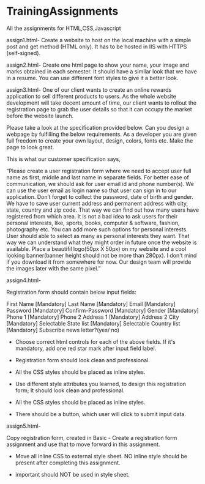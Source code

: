 # TrainingAssignments
All the assignments for HTML,CSS,Javascript


assign1.html-
Create a website to host on the local machine with a simple post and get method (HTML only). It has to be hosted in IIS with HTTPS (self-signed). 

assign2.html-
Create one html page to show your name, your image and marks obtained in each semester. It should have a similar look that we have in a resume. You can use different font styles to give it a better look.

assign3.html-
One of our client wants to create an online rewards application to sell different products to users. As the whole website development will take decent amount of time, our client wants to rollout the registration page to grab the user details so that it can occupy the market before the website launch.

Please take a look at the specification provided below. Can you design a webpage by fulfilling the below requirements. As a developer you are given full freedom to create your own layout, design, colors, fonts etc. Make the page to look great.

This is what our customer specification says,

“Please create a user registration form where we need to accept user full name as first, middle and last name in separate fields. For better ease of communication, we should ask for user email id and phone number(s). We can use the user email as login name so that user can sign in to our application.
Don’t forget to collect the password, date of birth and gender. We have to save user current address and permanent address with city, state, country and zip code.  That way we can find out how many users have registered from which area. It is not a bad idea to ask users for their personal interests, like, sports, books, computer & software, fashion, photography etc. You can add more such options for personal interests.
User should able to select as many as personal interests they want. That way we can understand what they might order in future once the website is available. Place a beautifil logo(50px X 50px) on my website and a cool looking banner(banner height should not be more than 280px). I don't mind if you download it from somewhere for now. Our design team will provide the images later with the same pixel.”

assign4.html-

Registration form should contain below input fields:

First Name [Mandatory]
Last Name [Mandatory]
Email [Mandatory]
Password [Mandatory]
Confirm-Password [Mandatory]
Gender [Mandatory]
Phone 1 [Mandatory]
Phone 2
Address 1 [Mandatory]
Address 2
City [Mandatory]
Selectable State list [Mandatory]
Selectable Country list [Mandatory]
Subscribe news letter?(yes/ no)

- Choose correct html controls for each of the above fields. If it's mandatory, add one red star mark after input field label.
- Registration form should look clean and professional.
- All the CSS styles should be placed as inline styles.

- Use different style attributes you learned, to design this registration form; It should look clean and professional.

- All the CSS styles should be placed as inline styles.

- There should be a button, which user will click to submit input data.


assign5.html-

Copy registration form, created in Basic - Create a registration form assignment and use that to move forward in this assignment.

- Move all inline CSS to external style sheet. NO inline style should be present after completing this assignment.

- important should NOT be used in style sheet.
